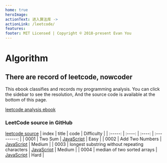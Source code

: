 ```yaml
---
home: true
heroImage: 
actionText: 进入算法库 ->
actionLink: /leetcode/
features:
footer: MIT Licensed | Copyright © 2018-present Evan You
---
```


# Algorithm
## There are record of leetcode, nowcoder
This ebook classifies and records my programming analysis. You can click the sidebar to see
the resolution, And the source code is available at the bottom of this page.

[leetcode analysis ebook](https://blog.runope.top/algorithm/)

### LeetCode source in GitHub
[leetcode source](https://github.com/runope/algorithm/code_src/)
|  index  | title  |  code  |  Difficulty |
| :-----: | :----: | :----: | :---------: |
| 0001 | Two Sum | [JavaScript](https://github.com/runope/algorithm/code_src/leetcode/0001-TwoSum.js) | Easy |
| 0002 | Add Two Numbers | [JavaScript](https://github.com/runope/algorithm/code_src/leetcode/0002-addTwoNumbers.js) | Medium |
| 0003 | longest substring without repeating characters | [JavaScript](https://github.com/runope/algorithm/code_src/leetcode/0003-longestSubstringWithoutRepeatingCharacters.js) | Medium |
| 0004 | median of two sorted arrays | [JavaScript](https://github.com/runope/algorithm/code_src/leetcode/0004-medianOfTwoSortedArrays.js) | Hard |


